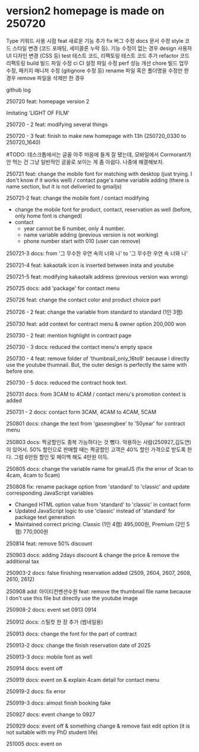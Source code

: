 # version2 homepage is made on 250720




Type        키워드	사용 시점
feat	    새로운 기능 추가
fix	        버그 수정
docs	    문서 수정
style	    코드 스타일 변경 (코드 포매팅, 세미콜론 누락 등). 기능 수정이 없는 경우
design	    사용자 UI 디자인 변경 (CSS 등)
test	    테스트 코드, 리팩토링 테스트 코드 추가
refactor	코드 리팩토링
build	    빌드 파일 수정
ci	        CI 설정 파일 수정
perf	    성능 개선
chore	    빌드 업무 수정, 패키지 매니저 수정 (gitignore 수정 등)
rename	    파일 혹은 폴더명을 수정만 한 경우
remove	    파일을 삭제만 한 경우




github log

250720
feat: homepage version 2

Imitating 'LIGHT OF FILM'


250720 - 2
feat: modifying several things 


250720 - 3
feat: finish to make new homepage with 13h (250720_0330 to 250720_1640)

#TODO: 데스크톱에서는 글꼴 아주 마음에 들게 잘 됐는데, 모바일에서 Cormorant가 안 먹는 건 그냥 일반적인 글꼴로 보이는 게 좀 아쉽다. 나중에 해결해보자.

250721
feat: change the mobile font for matching with desktop (just trying. I don't know if it works well) / contact page's name variable adding (there is name section, but it is not deliveried to gmailjs)

250721-2
feat: change the mobile font / contact modifying
- change the mobile font for product, contact, reservation as well (before, only home font is changed)
- contact 
    - year cannot be 6 number, only 4 number.
    - name variable adding (previous version is not working)
    - phone number start with 010 (user can remove)

250721-3
docs: from '그 무수한 우연 속의 너와 나' to '그 무수한 우연 속 너와 나'

250721-4
feat: kakaotalk icon is inserted between insta and youtube

250721-5
feat: modifying kakaotalk address (previous version was wrong)

250725
docs: add 'package' for contact menu

250726
feat: change the contact color and product choice part

250726 - 2
feat: change the variable from standard to standard (1인 3캠)

250730
feat: add context for contract menu & owner option 200,000 won

250730 - 2
feat: mention highlight in contract page

250730 - 3
docs: reduced the contact menu's empty space 

250730 - 4
feat: remove folder of 'thumbnail_only_16to9' because I directly use the youtube thumnail. But, the outer design is perfectly the same with before one.

250730 - 5
docs: reduced the contract hook text.

250731
docs: from 3CAM to 4CAM / contact menu's promotion context is added

250731 - 2
docs: contact form 3CAM, 4CAM to 4CAM, 5CAM

250801
docs: change the text from 'gaseongbee' to '50year' for contract menu

250803
docs: 짝궁할인도 중복 가능하다는 것 뺐다. 악용하는 사람(250927_김도연)이 있어서. 50% 할인으로 판매할 때는 짝궁할인 고객은 40% 할인 가격으로 받도록 한다. 그럼 6만원 할인 및 페이백 해도 4만원 이득.

250805
docs: change the variable name for gmailJS (fix the error of 3can to 4cam, 4cam to 5cam)

250808
fix: rename package option from 'standard' to 'classic' and update corresponding JavaScript variables
- Changed HTML option value from 'standard' to 'classic' in contact form
- Updated JavaScript logic to use 'classic' instead of 'standard' for package text generation
- Maintained correct pricing: Classic (1인 4캠) 495,000원, Premium (2인 5캠) 770,000원

250814
feat: remove 50% discount

250903
docs: adding 2days discount & change the price & remove the additional tax

250903-2
docs: false finishing reservation added (2509, 2604, 2607, 2608, 2610, 2612)

250908
add: 아이티컨벤션수원
feat: remove the thumbnail file name because I don't use this file but directly use the youtube image

250908-2
docs: event set 0913 0914

250912
docs: 스틸컷 한 장 추가 (썸네일용)

250913
docs: change the font for the part of contract

250913-2
docs: change the finish reservation date of 2025

250913-3
docs: mobile font as well

250914
docs: event off

250919
docs: event on & explain 4cam detail for contact menu

250919-2
docs: fix error

250919-3
docs: almost finish booking fake

250927
docs: event change to 0927

250929
docs: event off & something change & remove fast edit option (it is not suitable with my PhD student life)

251005
docs: event on